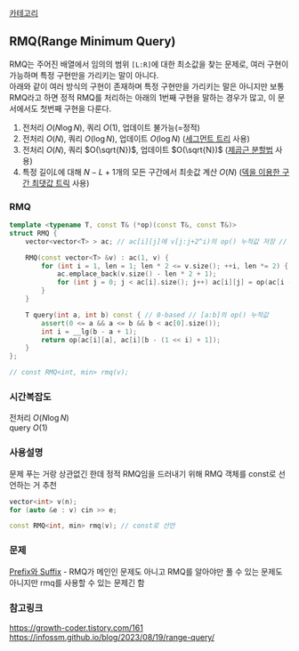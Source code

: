 [카테고리](/README.md)
## RMQ(Range Minimum Query)
RMQ는 주어진 배열에서 임의의 범위 `[L:R]`에 대한 최소값을 찾는 문제로, 여러 구현이 가능하며 특정 구현만을 가리키는 말이 아니다.   
아래와 같이 여러 방식의 구현이 존재하며 특정 구현만을 가리키는 말은 아니지만 보통 RMQ라고 하면 정적 RMQ를 처리하는 아래의 1번째 구현을 말하는 경우가 많고, 이 문서에서도 첫번째 구현을 다룬다.   
1. 전처리 $O(N\log{N})$, 쿼리 $O(1)$, 업데이트 불가능(=정적)
2. 전처리 $O(N)$, 쿼리 $O(\log{N})$, 업데이트 $O(\log{N})$ ([세그먼트 트리](/자료구조/세그먼트%20트리/세그먼트%20트리.md) 사용)   
3. 전처리 $O(N)$, 쿼리 $O(\sqrt{N})$, 업데이트 $O(\sqrt{N})$ ([제곱근 분할법](/기타/제곱근%20분할법.md) 사용)
5. 특정 길이$L$에 대해 $N-L+1$개의 모든 구간에서 최솟값 계산 $O(N)$ ([덱을 이용한 구간 최댓값 트릭](/기타/Deque%20Trick.md) 사용)   
### RMQ
```cpp
template <typename T, const T& (*op)(const T&, const T&)>
struct RMQ {
	vector<vector<T> > ac; // ac[i][j]에 v[j:j+2^i)의 op() 누적값 저장 // 즉, j로 시작하며 2^i길이인 구간의 값 저장

	RMQ(const vector<T> &v) : ac(1, v) {
		for (int i = 1, len = 1; len * 2 <= v.size(); ++i, len *= 2) {
			ac.emplace_back(v.size() - len * 2 + 1);
			for (int j = 0; j < ac[i].size(); j++) ac[i][j] = op(ac[i - 1][j], ac[i - 1][j + len]);
		}
	}

	T query(int a, int b) const { // 0-based // [a:b]의 op() 누적값
		assert(0 <= a && a <= b && b < ac[0].size());
		int i = __lg(b - a + 1);
		return op(ac[i][a], ac[i][b - (1 << i) + 1]);
	}
};

// const RMQ<int, min> rmq(v);
```
### 시간복잡도
전처리 $O(N\log{N})$   
query $O(1)$   

### 사용설명
문제 푸는 거랑 상관없긴 한데 정적 RMQ임을 드러내기 위해 RMQ 객체를 const로 선언하는 거 추천   
```cpp
vector<int> v(n);
for (auto &e : v) cin >> e;

const RMQ<int, min> rmq(v); // const로 선언
```

### 문제
[Prefix와 Suffix](https://www.acmicpc.net/problem/13576) - RMQ가 메인인 문제도 아니고 RMQ를 알아야만 풀 수 있는 문제도 아니지만 rmq를 사용할 수 있는 문제긴 함   
<!-- TODO 문제 추가 -->

### 참고링크
https://growth-coder.tistory.com/161   
https://infossm.github.io/blog/2023/08/19/range-query/   